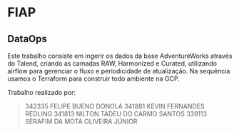 # FIAP
## DataOps

Este trabalho consiste em ingerir os dados da base AdventureWorks através do Talend, criando as camadas RAW, Harmonized e Curated, 
utilizando airflow para gerenciar o fluxo e periodicidade de atualização.
Na sequência usamos o Terraform para construir todo ambiente na GCP.

Trabalho realizado por:
> 342335 FELIPE BUENO DONOLA
> 341881 KEVIN FERNANDES REDLING
> 341813 NILTON TADEU DO CARMO SANTOS
> 339113 SERAFIM DA MOTA OLIVEIRA JÚNIOR
